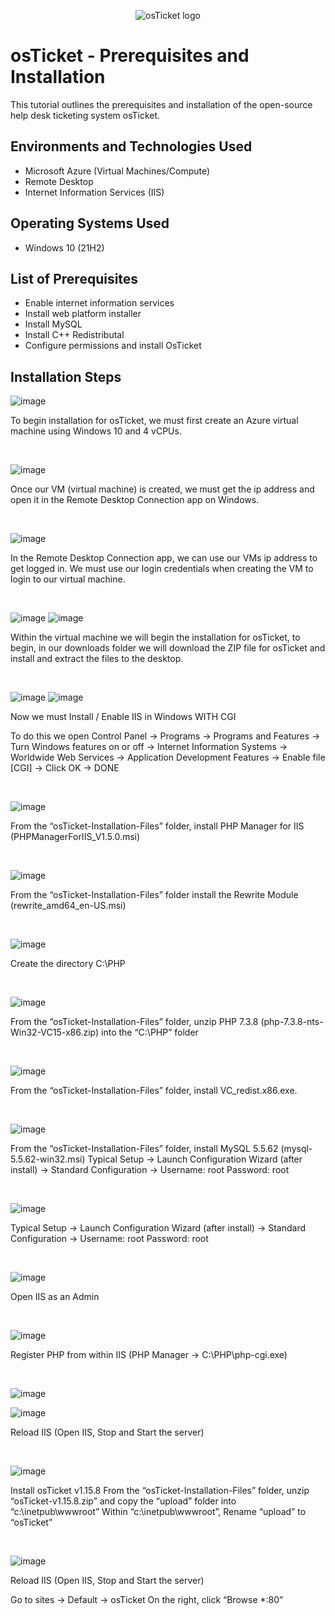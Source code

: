 <p align="center">
<img src="https://i.imgur.com/Clzj7Xs.png" alt="osTicket logo"/>
</p>

<h1>osTicket - Prerequisites and Installation</h1>
This tutorial outlines the prerequisites and installation of the open-source help desk ticketing system osTicket.<br />


<h2>Environments and Technologies Used</h2>

- Microsoft Azure (Virtual Machines/Compute)
- Remote Desktop
- Internet Information Services (IIS)

<h2>Operating Systems Used </h2>

- Windows 10</b> (21H2)

<h2>List of Prerequisites</h2>

- Enable internet information services 
- Install web platform installer 
- Install MySQL
- Install C++ Redistributal 
- Configure permissions and install OsTicket 

<h2>Installation Steps</h2>

![image](https://github.com/user-attachments/assets/968c85f7-f138-4911-85c0-d4a002c62c62)

<p>
</p>
<p>
To begin installation for osTicket, we must first create an Azure virtual machine using Windows 10 and 4 vCPUs. 
</p>
<br />


![image](https://github.com/user-attachments/assets/41af5327-5730-4207-8712-fe6a6ec1a4fe)


<p>
</p>
<p>
Once our VM (virtual machine) is created, we must get the ip address and open it in the Remote Desktop Connection app on Windows. 
</p>
<br />


![image](https://github.com/user-attachments/assets/98fdcea2-e514-4a5e-b0a2-d2a786aecc0f)


<p>
</p>
<p>
In the Remote Desktop Connection app, we can use our VMs ip address to get logged in. We must use our login credentials when creating the VM to login to our virtual machine. 
</p>
<br />


![image](https://github.com/user-attachments/assets/2a070c96-e69d-48f5-86a7-376203ea42e2)
![image](https://github.com/user-attachments/assets/a7592ea1-21e1-495b-8b37-6bb162c9ae6b)


<p>
</p>
<p>
Within the virtual machine we will begin the installation for osTicket, to begin, in our downloads folder we will download the ZIP file for osTicket and install and extract the files to the desktop.  
</p>
<br />


![image](https://github.com/user-attachments/assets/6fec5e31-3c4c-4c9f-b777-06e577897147)
![image](https://github.com/user-attachments/assets/1609b67f-999b-4c7e-bdd7-28cf46bc1674)



<p>
</p>
<p>
Now we must Install / Enable IIS in Windows WITH CGI

To do this we open Control Panel -> Programs -> Programs and Features -> Turn Windows features on or off -> Internet Information Systems -> Worldwide Web Services -> Application Development Features -> Enable file [CGI] -> Click OK -> DONE
  
</p>
<br />


![image](https://github.com/user-attachments/assets/07136815-5c14-4b95-8f08-8defa7234609)




<p>
</p>
<p>

From the “osTicket-Installation-Files” folder, install PHP Manager for IIS (PHPManagerForIIS_V1.5.0.msi)

</p>
<br />


![image](https://github.com/user-attachments/assets/39b8798e-2e01-4f6a-951f-2707e4138c89)



<p>
</p>
<p>

From the “osTicket-Installation-Files” folder install the Rewrite Module (rewrite_amd64_en-US.msi)

</p>
<br />



![image](https://github.com/user-attachments/assets/baabb01e-7c09-4c2b-875a-819c981bb657)


<p>
</p>
<p>

Create the directory C:\PHP

</p>
<br />




![image](https://github.com/user-attachments/assets/fe8349de-e2db-4099-bf81-5fe9c57c5582)




<p>
</p>
<p>

From the “osTicket-Installation-Files” folder, unzip PHP 7.3.8 (php-7.3.8-nts-Win32-VC15-x86.zip) into the “C:\PHP” folder

</p>
<br />


![image](https://github.com/user-attachments/assets/8aa94218-628a-4d54-923b-501cfcf4a41f)

<p>
</p>
<p>

From the “osTicket-Installation-Files” folder, install VC_redist.x86.exe.

</p>
<br />


![image](https://github.com/user-attachments/assets/10548095-1063-4729-a70b-75c31df8d8f7)


<p>
</p>
<p>

From the “osTicket-Installation-Files” folder, install MySQL 5.5.62 (mysql-5.5.62-win32.msi)
Typical Setup ->
Launch Configuration Wizard (after install) ->
Standard Configuration ->
Username: root
Password: root


</p>
<br />


![image](https://github.com/user-attachments/assets/2e6bc968-4630-43a4-94fd-1d988f2d4288)


<p>
</p>
<p>

Typical Setup ->
Launch Configuration Wizard (after install) ->
Standard Configuration ->
Username: root
Password: root


</p>
<br />


![image](https://github.com/user-attachments/assets/0c8fade1-732d-4efd-b7c5-3d007fe4cab4)

<p>
</p>
<p>

Open IIS as an Admin



</p>
<br />

![image](https://github.com/user-attachments/assets/c9981f1c-0899-4e58-bb84-cc5056fc2ea5)


<p>
</p>
<p>

Register PHP from within IIS (PHP Manager -> C:\PHP\php-cgi.exe)


</p>
<br />


![image](https://github.com/user-attachments/assets/9ab0aade-f2f0-4119-8d54-f6a5b64b0118)

![image](https://github.com/user-attachments/assets/8a077649-ef64-4826-943c-309261df864a)


<p>
</p>
<p>

Reload IIS (Open IIS, Stop and Start the server)


</p>
<br />


![image](https://github.com/user-attachments/assets/a4b41c65-64ba-4a35-98d3-59bddfdc520f)


<p>
</p>
<p>

Install osTicket v1.15.8
From the “osTicket-Installation-Files” folder, unzip “osTicket-v1.15.8.zip” and copy the “upload” folder into “c:\inetpub\wwwroot”
Within “c:\inetpub\wwwroot”, Rename “upload” to “osTicket”


</p>
<br />


![image](https://github.com/user-attachments/assets/5ca3ea00-eab1-4cfb-9426-6f9a6fb3b9ae)

<p>
</p>
<p>

Reload IIS (Open IIS, Stop and Start the server)

Go to sites -> Default -> osTicket
On the right, click “Browse *:80”

</p>
<br />
